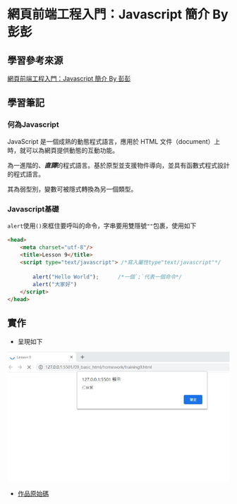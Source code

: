 # 網頁前端工程入門：Javascript 簡介 By 彭彭

## 學習參考來源

[網頁前端工程入門：Javascript 簡介 By 彭彭](https://www.youtube.com/watch?v=LI4ADR4JKyA&list=PL-g0fdC5RMbpqZ0bmvJTgVTS4tS3txRVp&index=9)

## 學習筆記

### 何為Javascript

JavaScript 是一個成熟的動態程式語言，應用於 HTML 文件（document）上時，就可以為網頁提供動態的互動功能。

為一進階的、***直譯***的程式語言。基於原型並支援物件導向，並具有函數式程式設計的程式語言。

其為弱型別，變數可被隱式轉換為另一個類型。

### Javascript基礎

`alert`使用`()`來框住要呼叫的命令，字串要用雙隱號`""`包裹，使用如下

```html
<head>
    <meta charset="utf-8"/>
    <title>Lesson 9</title>
    <script type="text/javascript"> /*寫入屬性type"text/javascript"*/

        alert("Hello World");      /*一個`;`代表一個命令*/
        alert("大家好")
    </script>
</head>
```

## 實作

- 呈現如下

![作品](./images/1598248366385.jpg)

- [作品原始碼](./homework/training9.html)
